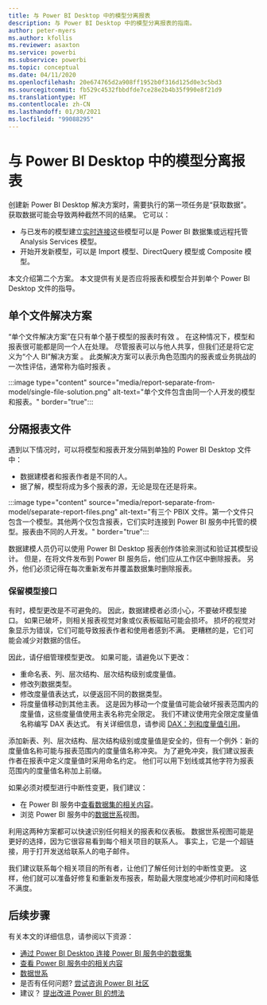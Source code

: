 ```yaml
---
title: 与 Power BI Desktop 中的模型分离报表
description: 与 Power BI Desktop 中的模型分离报表的指南。
author: peter-myers
ms.author: kfollis
ms.reviewer: asaxton
ms.service: powerbi
ms.subservice: powerbi
ms.topic: conceptual
ms.date: 04/11/2020
ms.openlocfilehash: 20e674765d2a908ff1952b0f316d125d0e3c5bd3
ms.sourcegitcommit: fb529c4532fbbdfde7ce28e2b4b35f990e8f21d9
ms.translationtype: HT
ms.contentlocale: zh-CN
ms.lasthandoff: 01/30/2021
ms.locfileid: "99088295"
---
```

# <a name="separate-reports-from-models-in-power-bi-desktop"></a>与 Power BI Desktop 中的模型分离报表

创建新 Power BI Desktop 解决方案时，需要执行的第一项任务是“获取数据”。 获取数据可能会导致两种截然不同的结果。 它可以：

- 与已发布的模型建立[实时连接](../connect-data/desktop-report-lifecycle-datasets.md)这些模型可以是 Power BI 数据集或远程托管 Analysis Services 模型。
- 开始开发新模型，可以是 Import 模型、DirectQuery 模型或 Composite 模型。

本文介绍第二个方案。 本文提供有关是否应将报表和模型合并到单个 Power BI Desktop 文件的指导。

## <a name="single-file-solution"></a>单个文件解决方案

“单个文件解决方案”在只有单个基于模型的报表时有效  。 在这种情况下，模型和报表很可能都是同一个人在处理。 尽管报表可以与他人共享，但我们还是将它定义为“个人 BI”解决方案  。 此类解决方案可以表示角色范围内的报表或业务挑战的一次性评估，通常称为临时报表  。

:::image type="content" source="media/report-separate-from-model/single-file-solution.png" alt-text="单个文件包含由同一个人开发的模型和报表。" border="true":::

## <a name="separate-report-files"></a>分隔报表文件

遇到以下情况时，可以将模型和报表开发分隔到单独的 Power BI Desktop 文件中：

- 数据建模者和报表作者是不同的人。
- 据了解，模型将成为多个报表的源，无论是现在还是将来。

:::image type="content" source="media/report-separate-from-model/separate-report-files.png" alt-text="有三个 PBIX 文件。第一个文件只包含一个模型。其他两个仅包含报表，它们实时连接到 Power BI 服务中托管的模型。报表由不同的人开发。" border="true":::

数据建模人员仍可以使用 Power BI Desktop 报表创作体验来测试和验证其模型设计。 但是，在将文件发布到 Power BI 服务后，他们应从工作区中删除报表。 另外，他们必须记得在每次重新发布并覆盖数据集时删除报表。

### <a name="preserve-the-model-interface"></a>保留模型接口

有时，模型更改是不可避免的。 因此，数据建模者必须小心，不要破坏模型接口。 如果已破坏，则相关报表视觉对象或仪表板磁贴可能会损坏。 损坏的视觉对象显示为错误，它们可能导致报表作者和使用者感到不满。 更糟糕的是，它们可能会减少对数据的信任。

因此，请仔细管理模型更改。 如果可能，请避免以下更改：

- 重命名表、列、层次结构、层次结构级别或度量值。
- 修改列数据类型。
- 修改度量值表达式，以便返回不同的数据类型。
- 将度量值移动到其他主表。 这是因为移动一个度量值可能会破坏报表范围内的度量值，这些度量值使用主表名称完全限定。 我们不建议使用完全限定度量值名称编写 DAX 表达式。 有关详细信息，请参阅 [DAX：列和度量值引用](dax-column-measure-references.md)。

添加新表、列、层次结构、层次结构级别或度量值是安全的，但有一个例外：新的度量值名称可能与报表范围内的度量值名称冲突。 为了避免冲突，我们建议报表作者在报表中定义度量值时采用命名约定。 他们可以用下划线或其他字符为报表范围内的度量值名称加上前缀。

如果必须对模型进行中断性变更，我们建议：

- 在 Power BI 服务中[查看数据集的相关内容](../consumer/end-user-related.md)。
- 浏览 Power BI 服务中的[数据世系](../collaborate-share/service-data-lineage.md)视图。

利用这两种方案都可以快速识别任何相关的报表和仪表板。 数据世系视图可能是更好的选择，因为它很容易看到每个相关项目的联系人。 事实上，它是一个超链接，用于打开发送给联系人的电子邮件。

我们建议联系每个相关项目的所有者，让他们了解任何计划的中断性变更。 这样，他们就可以准备好修复和重新发布报表，帮助最大限度地减少停机时间和降低不满度。

## <a name="next-steps"></a>后续步骤

有关本文的详细信息，请参阅以下资源：

- [通过 Power BI Desktop 连接 Power BI 服务中的数据集](../connect-data/desktop-report-lifecycle-datasets.md)
- [查看 Power BI 服务中的相关内容](../consumer/end-user-related.md)
- [数据世系](../collaborate-share/service-data-lineage.md)
- 是否有任何问题? [尝试咨询 Power BI 社区](https://community.powerbi.com/)
- 建议？ [提出改进 Power BI 的想法](https://ideas.powerbi.com/)
